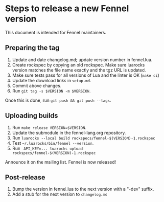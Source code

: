 # Steps to release a new Fennel version

This document is intended for Fennel maintainers.

## Preparing the tag

1. Update and date changelog.md; update version number in fennel.lua.
2. Create rockspec by copying an old rockspec. Make sure luarocks version
   matches the file name exactly and the tgz URL is updated.
3. Make sure tests pass for all versions of Lua and the linter is OK (`make ci`)
4. Update the download links in `setup.md`.
5. Commit above changes.
6. Run `git tag -s $VERSION -m $VERSION`.

Once this is done, run `git push && git push --tags`.

## Uploading builds

1. Run `make release VERSION=$VERSION`.
2. Update the submodule in the fennel-lang.org repository.
3. Run `luarocks --local build rockspecs/fennel-$(VERSION)-1.rockspec`
4. Test `~/.luarocks/bin/fennel --version`.
5. Run ` API_KEY=... luarocks upload rockspecs/fennel-$(VERSION)-1.rockspec`

Announce it on the mailing list. Fennel is now released!

## Post-release

1. Bump the version in fennel.lua to the next version with a "-dev" suffix.
2. Add a stub for the next version to `changelog.md`
